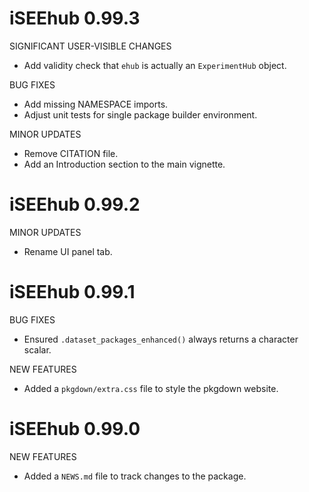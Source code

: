 # iSEEhub 0.99.3

SIGNIFICANT USER-VISIBLE CHANGES

* Add validity check that `ehub` is actually an `ExperimentHub` object.

BUG FIXES

* Add missing NAMESPACE imports.
* Adjust unit tests for single package builder environment.

MINOR UPDATES

* Remove CITATION file.
* Add an Introduction section to the main vignette.

# iSEEhub 0.99.2

MINOR UPDATES

* Rename UI panel tab.

# iSEEhub 0.99.1

BUG FIXES

* Ensured `.dataset_packages_enhanced()` always returns a character scalar.

NEW FEATURES

* Added a `pkgdown/extra.css` file to style the pkgdown website.

# iSEEhub 0.99.0

NEW FEATURES

* Added a `NEWS.md` file to track changes to the package.
